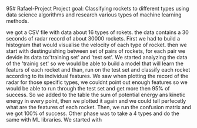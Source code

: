 95# Rafael-Project
Project goal:
Classifying rockets to different types using data science algorithms 
and research various types of machine learning methods.

we got a CSV file with data about 16 types of rokets. the data contains a 30 seconds of radar record of about 30000 rockets.
First we had to build a histogram that would visualise the velocity of each type of rocket.
then we start with destinguishing between set of pairs of rockets, for each pair we devide its data to:'training set' and 'test set'.
We started analyzing the data of the 'trainig set' so we would be able to build a model that will learn the featurs of each rocket and than, run on the test set and classify each rocket according to its individual features.
We saw when plotting the record of the radar for those specific types, we couldnt point out enough features so we would be able to run through the test set and get more then 95% of success. So we added to the table the sum of potential energy ans kinetic energy in every point, then we plotted it again and we could tell perfecetly what are the features of each rocket.
Then, we run the confusion matrix and we got 100% of success.
Other phase was to take a 4 types and do the same with ML libraries. We started with 
